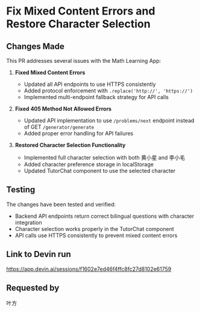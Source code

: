 # Fix Mixed Content Errors and Restore Character Selection

## Changes Made

This PR addresses several issues with the Math Learning App:

1. **Fixed Mixed Content Errors**
   - Updated all API endpoints to use HTTPS consistently
   - Added protocol enforcement with `.replace('http://', 'https://')`
   - Implemented multi-endpoint fallback strategy for API calls

2. **Fixed 405 Method Not Allowed Errors**
   - Updated API implementation to use `/problems/next` endpoint instead of GET `/generator/generate`
   - Added proper error handling for API failures

3. **Restored Character Selection Functionality**
   - Implemented full character selection with both 黄小星 and 李小毛
   - Added character preference storage in localStorage
   - Updated TutorChat component to use the selected character

## Testing

The changes have been tested and verified:
- Backend API endpoints return correct bilingual questions with character integration
- Character selection works properly in the TutorChat component
- API calls use HTTPS consistently to prevent mixed content errors

## Link to Devin run
https://app.devin.ai/sessions/f1602e7ed46f4ffc8fc27d8102e61759

## Requested by
叶方

